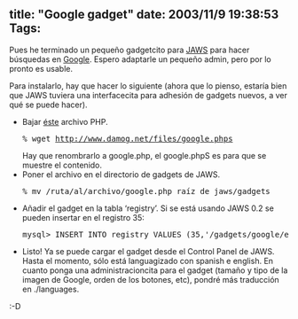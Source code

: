 title: "Google gadget"
date: 2003/11/9 19:38:53
Tags: 
---
<p>Pues he terminado un pequeño gadgetcito para <a href="http://web.archive.org/web/20031125134728/http://jaws-project.sf.net/">JAWS</a> para hacer búsquedas en <a href="http://web.archive.org/web/20031125134728/http://www.google.com/">Google</a>. Espero adaptarle un pequeño admin, pero por lo pronto es usable.

Para instalarlo, hay que hacer lo siguiente (ahora que lo pienso, estaría bien que JAWS tuviera una interfacecita para adhesión de gadgets nuevos, a ver qué se puede hacer).
</p>
<ul>
<li>Bajar <a href="http://web.archive.org/web/20031125134728/http://damog.net/files/google.phps">éste</a> archivo PHP.
<pre>% wget <a href="http://www.damog.net/files/google.phps">http://www.damog.net/files/google.phps</a></pre>
Hay que renombrarlo a google.php, el google.phpS es para que se muestre el contenido.</li>
<li>Poner el archivo en el directorio de gadgets de JAWS.
<pre>% mv /ruta/al/archivo/google.php raíz_de_jaws/gadgets</pre>
</li>
<li>Añadir el gadget en la tabla &#8216;registry&#8217;. Si se está usando JAWS 0.2 se pueden insertar en el registro 35:
<pre>mysql&gt; INSERT INTO registry VALUES (35,'/gadgets/google/enabled','true');</pre>
</li>
<li>Listo! Ya se puede cargar el gadget desde el Control Panel de JAWS. Hasta el momento, sólo está languagizado con spanish e english. En cuanto ponga una administracioncita para el gadget (tamaño y tipo de la imagen de Google, orden de los botones, etc), pondré más traducción en ./languages.</li>
</ul>
<p>
:-D </p>
